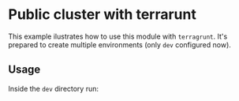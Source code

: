 # Public cluster with terrarunt

This example ilustrates how to use this module with `terragrunt`. It's prepared to create multiple environments (only `dev` configured now).

## Usage

Inside the `dev` directory run:
